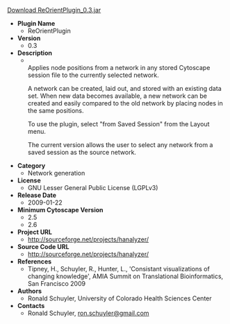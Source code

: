 <a href="ReOrientPlugin_0.3.jar">Download ReOrientPlugin_0.3.jar</a>

* __Plugin Name__
  * ReOrientPlugin
* __Version__
  * 0.3
* __Description__
  * <br>Applies node positions from a network in any stored Cytoscape session file to the currently selected network.<br><p> A network can be created, laid out, and stored with an existing data set.  When new data becomes available, a new network can be created and easily compared to the old network by placing nodes in the same positions. <br><p> To use the plugin, select "from Saved Session" from the Layout menu. <br><p> The current version allows the user to select any network from a saved session as the source network.<br><p>
* __Category__
  * Network generation
* __License__
  * GNU Lesser General Public License (LGPLv3) 
* __Release Date__
  * 2009-01-22
* __Minimum Cytoscape Version__
  * 2.5
  * 2.6
* __Project URL__
  * http://sourceforge.net/projects/hanalyzer/
* __Source Code URL__
  * http://sourceforge.net/projects/hanalyzer/
* __References__
  * Tipney, H., Schuyler, R., Hunter, L., \'Consistant visualizations of changing knowledge\', AMIA Summit on Translational Bioinformatics, San Francisco 2009
* __Authors__
  * Ronald Schuyler, University of Colorado Health Sciences Center
* __Contacts__
  * Ronald Schuyler, ron.schuyler@gmail.com
